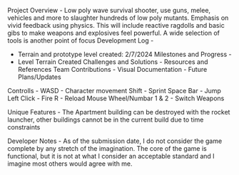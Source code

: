 Project Overview - Low poly wave survival shooter, use guns, melee, vehicles and more to slaughter hundreds of low poly mutants. Emphasis on vivid feedback using physics. This will include reactive ragdolls and basic gibs to make weapons and explosives feel powerful. A wide selection of tools is another point of focus
Development Log - 
- Terrain and prototype level created: 2/7/2024
Milestones and Progress -
- Level Terrain Created
Challenges and Solutions - 
Resources and References
Team Contributions - 
Visual Documentation -
Future Plans/Updates


Controlls - 
WASD - Character movement
Shift - Sprint
Space Bar - Jump
Left Click - Fire
R - Reload
Mouse Wheel/Numbar 1 & 2 - Switch Weapons


Unique Features - 
The Apartment building can be destroyed with the rocket launcher, other buildings cannot be in the current build due to time constraints


Developer Notes - 
As of the submission date, I do not consider the game complete by any stretch of the imagination. The core of the game is functional, but it is not at what I consider an acceptable standard and I imagine most others would agree with me.
